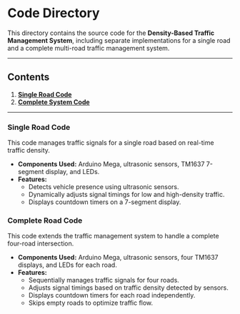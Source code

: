 # Code Directory

This directory contains the source code for the **Density-Based Traffic Management System**, including separate implementations for a single road and a complete multi-road traffic management system.

---

## Contents
1. **[Single Road Code](./Single-Road/DBTMS_for_Single_Road.ino)**  
2. **[Complete System Code](./Complete-System/DBTMS_for_Complete_System.ino)**

---

### Single Road Code
This code manages traffic signals for a single road based on real-time traffic density.  
- **Components Used:** Arduino Mega, ultrasonic sensors, TM1637 7-segment display, and LEDs.  
- **Features:**  
  - Detects vehicle presence using ultrasonic sensors.  
  - Dynamically adjusts signal timings for low and high-density traffic.  
  - Displays countdown timers on a 7-segment display.

### Complete Road Code
This code extends the traffic management system to handle a complete four-road intersection.  
- **Components Used:** Arduino Mega, ultrasonic sensors, four TM1637 displays, and LEDs for each road.  
- **Features:**  
  - Sequentially manages traffic signals for four roads.  
  - Adjusts signal timings based on traffic density detected by sensors.  
  - Displays countdown timers for each road independently.  
  - Skips empty roads to optimize traffic flow.
